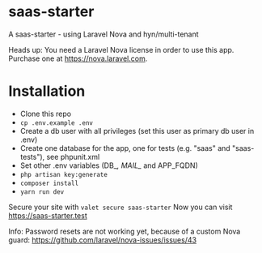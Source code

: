 # saas-starter
A saas-starter - using Laravel Nova and hyn/multi-tenant

Heads up: You need a Laravel Nova license in order to use this app. Purchase one at https://nova.laravel.com.

# Installation
- Clone this repo
- `cp .env.example .env`
- Create a db user with all privileges (set this user as primary db user in .env)
- Create one database for the app, one for tests (e.g. "saas" and "saas-tests"), see phpunit.xml
- Set other .env variables (DB_*, MAIL_* and APP_FQDN)
- `php artisan key:generate`
- `composer install`
- `yarn run dev`

Secure your site with `valet secure saas-starter`
Now you can visit https://saas-starter.test

Info: Password resets are not working yet, because of a custom Nova guard: https://github.com/laravel/nova-issues/issues/43

